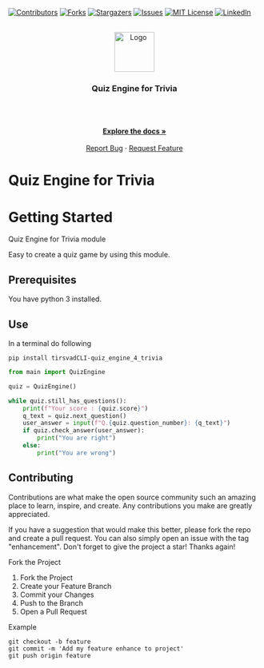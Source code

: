 [![Contributors][contributors-shield]][contributors-url]
[![Forks][forks-shield]][forks-url]
[![Stargazers][stars-shield]][stars-url]
[![Issues][issues-shield]][issues-url]
[![MIT License][license-shield]][license-url]
[![LinkedIn][linkedin-shield]][linkedin-url]
<!-- REPLACE -->


<!-- PROJECT LOGO -->
<br />
<div align="center">
    <a href="https://github.com/TirsvadCLI/Python.QuizEngine4Trivia/">
        <img src="images/logo.png" alt="Logo" width="80" height="80">
    </a>
    <h3 align="center">Quiz Engine for Trivia</h3>
    <p align="center">
    <!-- PROJECT DESCRIPTION -->
    <br />
    <br />
    <!-- PROJECT SCREENSHOTS -->
    <!--
    <a href="https://github.com/TirsvadCLI/Python.QuizEngine4Trivia/blob/main/images/screenshot01.png">
        <img src="images/screenshot01.png" alt="screenshot" width="120" height="120">
    </a>
    -->
    <br />
    <a href="https://github.com/TirsvadCLI/Python.QuizEngine4Trivia"><strong>Explore the docs »</strong></a>
    <br />
    <br />
    <a href="https://github.com/TirsvadCLI/Python.QuizEngine4Trivia/issues/new?labels=bug&template=bug-report---.md">Report Bug</a>
    ·
    <a href="https://github.com/TirsvadCLI/Python.QuizEngine4Trivia/issues/new?labels=enhancement&template=feature-request---.md">Request Feature</a>

  </p>
</div>

# Quiz Engine for Trivia

<!-- PROJECT DESCRIPTION -->

# Getting Started

Quiz Engine for Trivia module

Easy to create a quiz game by using this module.

## Prerequisites

You have python 3 installed.

## Use

In a terminal do following
```commandline
pip install tirsvadCLI-quiz_engine_4_trivia
```

```python
from main import QuizEngine

quiz = QuizEngine()

while quiz.still_has_questions():
    print(f"Your score : {quiz.score}")
    q_text = quiz.next_question()
    user_answer = input(f"Q.{quiz.question_number}: {q_text}")
    if quiz.check_answer(user_answer):
        print("You are right")
    else:
        print("You are wrong")
```

## Contributing

Contributions are what make the open source community such an amazing place to learn, inspire, and create. Any
contributions you make are greatly appreciated.

If you have a suggestion that would make this better, please fork the repo and create a pull request. You can also
simply open an issue with the tag "enhancement". Don't forget to give the project a star! Thanks again!

Fork the Project

<ol>
    <li>Fork the Project</li>
    <li>Create your Feature Branch</li>
    <li>Commit your Changes</li>
    <li>Push to the Branch</li>
    <li>Open a Pull Request</li>
</ol>

Example

```commandline
git checkout -b feature
git commit -m 'Add my feature enhance to project'
git push origin feature
```

<!-- MARKDOWN LINKS & IMAGES -->
<!-- https://www.markdownguide.org/basic-syntax/#reference-style-links -->

[contributors-shield]: https://img.shields.io/github/contributors/TirsvadCLI/Python.QuizEngine4Trivia?style=for-the-badge

[contributors-url]: https://github.com/TirsvadCLI/Python.QuizEngine4Trivia/graphs/contributors

[forks-shield]: https://img.shields.io/github/forks/TirsvadCLI/Python.QuizEngine4Trivia?style=for-the-badge

[forks-url]: https://github.com/TirsvadCLI/Python.QuizEngine4Trivia/network/members

[stars-shield]: https://img.shields.io/github/stars/TirsvadCLI/Python.QuizEngine4Trivia?style=for-the-badge

[stars-url]: https://github.com/TirsvadCLI/Python.QuizEngine4Trivia/stargazers

[issues-shield]: https://img.shields.io/github/issues/TirsvadCLI/Python.QuizEngine4Trivia?style=for-the-badge

[issues-url]: https://github.com/TirsvadCLI/Python.QuizEngine4Trivia/issues

[license-shield]: https://img.shields.io/github/license/TirsvadCLI/Python.QuizEngine4Trivia?style=for-the-badge

[license-url]: https://github.com/TirsvadCLI/Python.QuizEngine4Trivia/blob/master/LICENSE

[linkedin-shield]: https://img.shields.io/badge/-LinkedIn-black.svg?style=for-the-badge&logo=linkedin&colorB=555

[linkedin-url]: https://www.linkedin.com/in/jens-tirsvad-nielsen-13b795b9/
